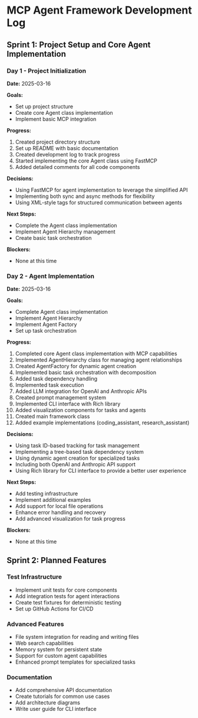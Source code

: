 # MCP Agent Framework Development Log

## Sprint 1: Project Setup and Core Agent Implementation

### Day 1 - Project Initialization

**Date:** 2025-03-16

**Goals:**
- Set up project structure
- Create core Agent class implementation
- Implement basic MCP integration

**Progress:**
1. Created project directory structure
2. Set up README with basic documentation
3. Created development log to track progress
4. Started implementing the core Agent class using FastMCP
5. Added detailed comments for all code components

**Decisions:**
- Using FastMCP for agent implementation to leverage the simplified API
- Implementing both sync and async methods for flexibility
- Using XML-style tags for structured communication between agents

**Next Steps:**
- Complete the Agent class implementation
- Implement Agent Hierarchy management
- Create basic task orchestration

**Blockers:**
- None at this time

### Day 2 - Agent Implementation

**Date:** 2025-03-16

**Goals:**
- Complete Agent class implementation
- Implement Agent Hierarchy
- Implement Agent Factory
- Set up task orchestration

**Progress:**
1. Completed core Agent class implementation with MCP capabilities
2. Implemented AgentHierarchy class for managing agent relationships
3. Created AgentFactory for dynamic agent creation
4. Implemented basic task orchestration with decomposition
5. Added task dependency handling
6. Implemented task execution
7. Added LLM integration for OpenAI and Anthropic APIs
8. Created prompt management system
9. Implemented CLI interface with Rich library
10. Added visualization components for tasks and agents
11. Created main framework class
12. Added example implementations (coding_assistant, research_assistant)

**Decisions:**
- Using task ID-based tracking for task management
- Implementing a tree-based task dependency system
- Using dynamic agent creation for specialized tasks
- Including both OpenAI and Anthropic API support
- Using Rich library for CLI interface to provide a better user experience

**Next Steps:**
- Add testing infrastructure
- Implement additional examples
- Add support for local file operations
- Enhance error handling and recovery
- Add advanced visualization for task progress

**Blockers:**
- None at this time

## Sprint 2: Planned Features

### Test Infrastructure

- Implement unit tests for core components
- Add integration tests for agent interactions
- Create test fixtures for deterministic testing
- Set up GitHub Actions for CI/CD

### Advanced Features

- File system integration for reading and writing files
- Web search capabilities
- Memory system for persistent state
- Support for custom agent capabilities
- Enhanced prompt templates for specialized tasks

### Documentation

- Add comprehensive API documentation
- Create tutorials for common use cases
- Add architecture diagrams
- Write user guide for CLI interface

